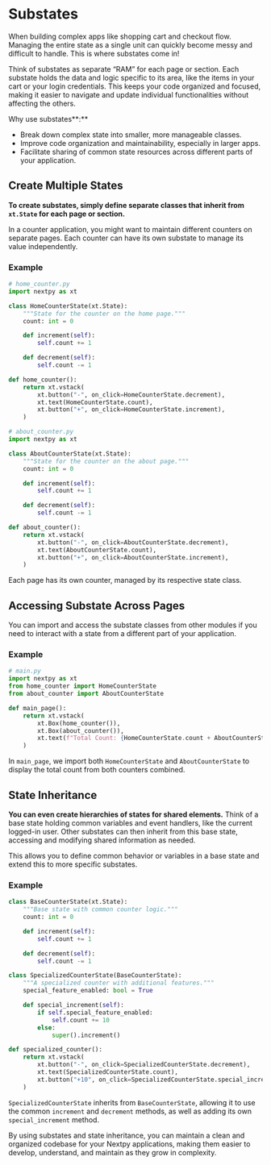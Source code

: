 # Substates

When building complex apps like shopping cart and checkout flow. Managing the entire state as a single unit can quickly become messy and difficult to handle. This is where substates come in!

Think of substates as separate “RAM” for each page or section. Each substate holds the data and logic specific to its area, like the items in your cart or your login credentials. This keeps your code organized and focused, making it easier to navigate and update individual functionalities without affecting the others.

Why use substates**:**

- Break down complex state into smaller, more manageable classes.
- Improve code organization and maintainability, especially in larger apps.
- Facilitate sharing of common state resources across different parts of your application.

## Create Multiple States

**To create substates, simply define separate classes that inherit from `xt.State` for each page or section.**

In a counter application, you might want to maintain different counters on separate pages. Each counter can have its own substate to manage its value independently.

### Example

```python
# home_counter.py
import nextpy as xt

class HomeCounterState(xt.State):
    """State for the counter on the home page."""
    count: int = 0

    def increment(self):
        self.count += 1

    def decrement(self):
        self.count -= 1

def home_counter():
    return xt.vstack(
        xt.button("-", on_click=HomeCounterState.decrement),
        xt.text(HomeCounterState.count),
        xt.button("+", on_click=HomeCounterState.increment),
    )

# about_counter.py
import nextpy as xt

class AboutCounterState(xt.State):
    """State for the counter on the about page."""
    count: int = 0

    def increment(self):
        self.count += 1

    def decrement(self):
        self.count -= 1

def about_counter():
    return xt.vstack(
        xt.button("-", on_click=AboutCounterState.decrement),
        xt.text(AboutCounterState.count),
        xt.button("+", on_click=AboutCounterState.increment),
    )

```

Each page has its own counter, managed by its respective state class.

## Accessing Substate Across Pages

You can import and access the substate classes from other modules if you need to interact with a state from a different part of your application.

### Example

```python
# main.py
import nextpy as xt
from home_counter import HomeCounterState
from about_counter import AboutCounterState

def main_page():
    return xt.vstack(
        xt.Box(home_counter()),
        xt.Box(about_counter()),
        xt.text(f"Total Count: {HomeCounterState.count + AboutCounterState.count}"),
    )

```

In `main_page`, we import both `HomeCounterState` and `AboutCounterState` to display the total count from both counters combined.

## State Inheritance

**You can even create hierarchies of states for shared elements.** Think of a base state holding common variables and event handlers, like the current logged-in user. Other substates can then inherit from this base state, accessing and modifying shared information as needed.

This allows you to define common behavior or variables in a base state and extend this to more specific substates.

### Example

```python
class BaseCounterState(xt.State):
    """Base state with common counter logic."""
    count: int = 0

    def increment(self):
        self.count += 1

    def decrement(self):
        self.count -= 1

class SpecializedCounterState(BaseCounterState):
    """A specialized counter with additional features."""
    special_feature_enabled: bool = True

    def special_increment(self):
        if self.special_feature_enabled:
            self.count += 10
        else:
            super().increment()

def specialized_counter():
    return xt.vstack(
        xt.button("-", on_click=SpecializedCounterState.decrement),
        xt.text(SpecializedCounterState.count),
        xt.button("+10", on_click=SpecializedCounterState.special_increment),
    )

```

`SpecializedCounterState` inherits from `BaseCounterState`, allowing it to use the common `increment` and `decrement` methods, as well as adding its own `special_increment` method.

By using substates and state inheritance, you can maintain a clean and organized codebase for your Nextpy applications, making them easier to develop, understand, and maintain as they grow in complexity.
